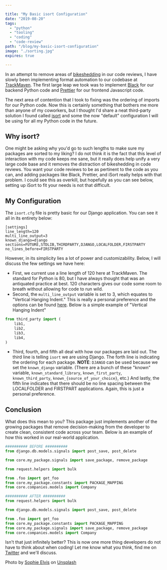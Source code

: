 ```yaml
---

title: "My Basic isort Configuration"
date: "2019-08-20"
tags:
  - "python"
  - "tooling"
  - "coding"
  - "code-review"
path: "/blog/my-basic-isort-configuration"
image: "./sorting.jpg"
expires: true

---
```


In an attempt to remove areas of [bikeshedding](https://en.wikipedia.org/wiki/Law_of_triviality) in our code reviews, I have slowly been implementing format automation to our codebase at [TrackMaven](https://trackmaven.com). The first large leap we took was to implement [Black](https://black.readthedocs.io/en/stable/) for our backend Python code and [Prettier](https://prettier.io/) for our frontend Javascript code.

The next area of contention that I took to fixing was the ordering of imports for our Python code. Now this is certainly something that bothers me more than anyone of my coworkers, but I thought I'd share a neat third-party solution I found called [isort](https://github.com/timothycrosley/isort) and some the now "default" configuration I will be using for all my Python code in the future.

## Why isort?

One might be asking why you'd go to such lengths to make sure my packages are sorted to my liking? I do not think it is the fact that this level of interaction with my code keeps me sane, but it really does help unify a very large code base and it removes the distraction of bikeshedding in code reviews. You want your code reviews to be as pertinent to the code as you can, and adding packages like Black, Prettier, and iSort really helps with that problem. I could see this as overkill, but hopefully as you can see below, setting up iSort to fit your needs is not that difficult.

## My Configuration

The `isort.cfg` file is pretty basic for our Django application. You can see it all in its entirety below:

```
[settings]
line_length=120
multi_line_output=3
known_django=django
sections=FUTURE,STDLIB,THIRDPARTY,DJANGO,LOCALFOLDER,FIRSTPARTY
no_lines_before=FIRSTPARTY
```

However, in its simplicity lies a lot of power and customizability. Below, I will discuss the few settings we have here:
* First, we current use a line length of 120 here at TrackMaven. The standard for Python is 80, but I have always thought that was an antiquated practice at best. 120 characters gives our code some room to breath without allowing for code to run wild.
* Second, the `multi_line_output` variable is set to 3, which equates to "Vertical Hanging Indent." This is really a personal preference and the options can be found [here](https://github.com/timothycrosley/isort#multi-line-output-modes). Below is a simple example of "Vertical Hanging Indent"

```python
from third_party import (
    lib1,
    lib2,
    lib3,
    lib4,
)
```

* Third, fourth, and fifth all deal with how our packages are laid out. The third line is telling `isort` we are using Django. The forth line is indicating the ordering for each package. **NOTE**: `DJANGO` can be used because we set the `known_django` variable. (There are a bunch of these "known" variable, `known_standard_library`, `known_first_party`, `known_third_party`, `known_{source_of_your_choice}`, etc.) And lastly, the fifth line indicates that there should be no line spacing between the LOCALFOLDER and FIRSTPART applications. Again, this is just a personal preference.

## Conclusion

What does this mean to you? This package just implements another of the growing packages that remove decision-making from the developer to create clean, consistent code across your team. Below is an example of how this worked in our real-world application.

```python
########## BEFORE ##########
from django.db.models.signals import post_save, post_delete

from core.my_package.signals import save_package, remove_package

from request.helpers import bulk

from .foo import get_foo
from core.my_package.constants import PACKAGE_MAPPING
from core.companies.models import Company

########## AFTER ##########
from request.helpers import bulk

from django.db.models.signals import post_save, post_delete

from .foo import get_foo
from core.my_package.constants import PACKAGE_MAPPING
from core.my_package.signals import save_package, remove_package
from core.companies.models import Company
```

Isn't that just infinitely better? This is now one more thing developers do not have to think about when coding! Let me know what you think, find me on [Twitter](https://twitter.com/joshfinnie) and we'll discuss.

<p class="unsplash text-center">Photo by <a href="https://unsplash.com/@thetechnomaid?utm_source=unsplash&utm_medium=referral&utm_content=creditCopyText">Sophie Elvis</a> on <a href="https://unsplash.com/">Unsplash</a></p>
